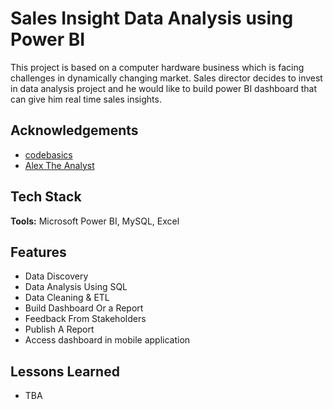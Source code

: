 
# Sales Insight Data Analysis using Power BI

This project is based on a computer hardware business which is facing challenges in dynamically changing market. Sales director decides to invest in data analysis project and he would like to build power BI dashboard that can give him real time sales insights.

## Acknowledgements

 - [codebasics](https://www.youtube.com/c/codebasics)
 - [Alex The Analyst](https://www.youtube.com/c/AlexTheAnalyst)

## Tech Stack

**Tools:** Microsoft Power BI, MySQL, Excel 


## Features

- Data Discovery
- Data Analysis Using SQL
- Data Cleaning & ETL
- Build Dashboard Or a Report
- Feedback From Stakeholders
- Publish A Report
- Access dashboard in mobile application


## Lessons Learned

- TBA
